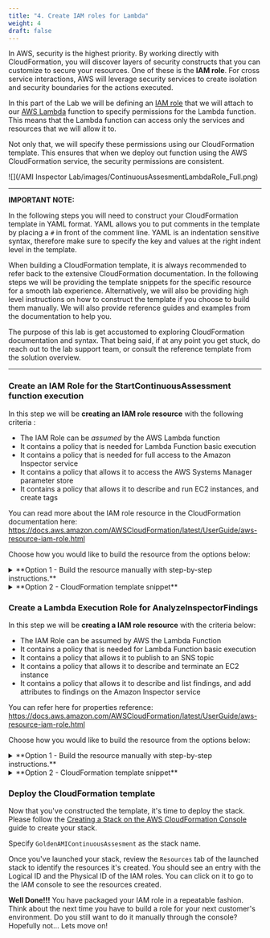 ```yaml
---
title: "4. Create IAM roles for Lambda"
weight: 4
draft: false
---
```


In AWS, security is the highest priority. By working directly with CloudFormation, you will discover layers of security constructs that you can customize to secure your resources. One of these is the **IAM role**. For cross service interactions, AWS will leverage security services to create isolation and security boundaries for the actions executed. 

In this part of the Lab we will be defining an [IAM role](https://docs.aws.amazon.com/IAM/latest/UserGuide/id_roles.html) that we will attach to our [AWS Lambda](https://aws.amazon.com/lambda/) function to specify permissions for the Lambda function. This means that the Lambda function can access only the services and resources that we will allow it to.

Not only that, we will specify these permissions using our CloudFormation template. This ensures that when we deploy out function using the AWS CloudFormation service, the security permissions are consistent.

![](/AMI Inspector Lab/images/ContinuousAssesmentLambdaRole_Full.png)

---
**IMPORTANT NOTE:**

In the following steps you will need to construct your CloudFormation template in YAML format.
YAML allows you to put comments in the template by placing a `#` in front of the comment line.
YAML is an indentation sensitive syntax, therefore make sure to specify the key and values at the right indent level in the template.

When building a CloudFormation template, it is always recommended to refer back to the extensive CloudFormation documentation.
In the following steps we will be providing the template snippets for the specific resource for a smooth lab experience.
Alternatively, we will also be providing high level instructions on how to construct the template if you choose to build them manually. We will also provide reference guides and examples from the documentation to help you. 
    
The purpose of this lab is get accustomed to exploring CloudFormation documentation and syntax.
That being said, if at any point you get stuck, do reach out to the lab support team, or consult the reference template from the solution overview.

---

### Create an IAM Role for the StartContinuousAssessment function execution

In this step we will be **creating an IAM role resource** with the following criteria :
    
* The IAM Role can be _assumed_ by the AWS Lambda function
* It contains a policy that is needed for Lambda Function basic execution
* It contains a policy that is needed for full access to the Amazon Inspector service
* It contains a policy that allows it to access the AWS Systems Manager parameter store
* It contains a policy that allows it to describe and run EC2 instances, and create tags

You can read more about the IAM role resource in the CloudFormation documentation here: https://docs.aws.amazon.com/AWSCloudFormation/latest/UserGuide/aws-resource-iam-role.html

Choose how you would like to build the resource from the options below:

<details><summary> **Option 1 - Build the resource manually with step-by-step instructions.**</summary>
<p>    

  * Open your text editor, create a file named `GoldenAMIContinuousAssesment.yml`.
  * Create a `Resource:` template section [Reference](https://docs.aws.amazon.com/en_pv/AWSCloudFormation/latest/UserGuide/template-anatomy.html) .
  * Create a resource named `StartContinuousAssessmentLambdaRole` of type `AWS::IAM::Role`.
  * In the `Properties` section add `ManagedPolicyArns` and list the following Arns to allow the lambda function to do basic execution and have access to Amazon Inspector APIs:
    * `arn:aws:iam::aws:policy/service-role/AWSLambdaBasicExecutionRole`
    * `arn:aws:iam::aws:policy/AmazonInspectorFullAccess`
  * In the `Properties` section add an `AssumeRolePolicyDocument` to allow the `lambda.amazonaws.com` service principal role to perform the `sts:AssumeRole` action.
  * In the `Properties` section create a policy under `Policies` to allow access to the following APIs:        
    * `ssm:GetParameter`
    * `ec2:DescribeImages`
    * `ec2:RunInstances`
    * `ec2:CreateTags`
  * In the `Properties` section, create `RoleName` and specify `StartContinuousAssessmentRole` as its value.

</p>
</details>

<details><summary>**Option 2 - CloudFormation template snippet**</summary>

```
    Resources:
      StartContinuousAssessmentLambdaRole: 
        Properties:
          RoleName: "StartContinuousAssessmentRole"
          AssumeRolePolicyDocument: 
            Statement: 
              - 
                Action: 
                  - "sts:AssumeRole"
                Effect: Allow
                Principal: 
                  Service: 
                    - lambda.amazonaws.com
            Version: "2012-10-17"
          ManagedPolicyArns: 
            - "arn:aws:iam::aws:policy/service-role/AWSLambdaBasicExecutionRole"
            - "arn:aws:iam::aws:policy/AmazonInspectorFullAccess"
          Path: /
          Policies: 
            - 
              PolicyDocument: 
                Statement: 
                  - 
                    Action: 
                      - "ssm:GetParameter"
                      - "ec2:DescribeImages"
                      - "ec2:RunInstances"
                      - "ec2:CreateTags"
                    Effect: Allow
                    Resource: "*"
                    Sid: StartContinuousAssessmentLambdaPolicyStmt
                Version: "2012-10-17"
              PolicyName: root
        Type: "AWS::IAM::Role"
```
</details>


### Create a Lambda Execution Role for AnalyzeInspectorFindings

In this step we will be **creating a IAM role resource** with the criteria below:
    
* The IAM Role can be assumed by AWS the Lambda Function
* It contains a policy that is needed for Lambda Function basic execution
* It contains a policy that allows it to publish to an SNS topic
* It contains a policy that allows it to describe and terminate an EC2 instance
* It contains a policy that allows it to describe and list findings, and add attributes to findings on the Amazon Inspector service
      
You can refer here for properties reference: https://docs.aws.amazon.com/AWSCloudFormation/latest/UserGuide/aws-resource-iam-role.html

Choose how you would like to build the resource from the options below:

<details><summary> **Option 1 - Build the resource manually with step-by-step instructions.**</summary>
<p>    

  * Open your text editor, and edit the file named `GoldenAMIContinuousAssesment.yml`.
  * Right under the previous resource, still inside the `Resources:` section, follow the next steps:
  * Create a resource named `AnalyzeInspectorFindingsLambdaRole` of type `AWS::IAM::Role`.
  * In the `Properties` section add to `ManagedPolicyArns` the following Arn to allow the lambda function to do basic execution: 
    * `arn:aws:iam::aws:policy/service-role/AWSLambdaBasicExecutionRole`
  * In the `Properties` section add an `AssumeRolePolicyDocument` to allow the `lambda.amazonaws.com` service principal role to perform the `sts:AssumeRole` action.
  * In the `Properties` section, create a policy under `Policies` to allow access to the following APIs:        
    * `sns:Publish`
    * `ec2:DescribeInstances`
    * `ec2:TerminateInstances`
    * `inspector:AddAttributesToFindings`
    * `inspector:DescribeFindings`
    * `inspector:ListFindings`
    * In the `Properties` section, create `RoleName` and specify `AnalyzeInspectorFindingsRole` as its value.

</p>
</details>

<details><summary>**Option 2 - CloudFormation template snippet**</summary>

**NOTE** The snippet below must be specified within the `Resources:` section of the CloudFormation template.


```
      AnalyzeInspectorFindingsLambdaRole: 
        Properties:
          RoleName: "AnalyzeInspectorFindingsRole"
          AssumeRolePolicyDocument: 
            Statement: 
              - 
                Action: 
                  - "sts:AssumeRole"
                Effect: Allow
                Principal: 
                  Service: 
                    - lambda.amazonaws.com
            Version: "2012-10-17"
          ManagedPolicyArns: 
            - "arn:aws:iam::aws:policy/service-role/AWSLambdaBasicExecutionRole"
          Path: /
          Policies: 
            - 
              PolicyDocument: 
                Statement: 
                  - 
                    Action: 
                      - "sns:Publish"
                      - "ec2:DescribeInstances"
                      - "ec2:TerminateInstances"
                      - "inspector:AddAttributesToFindings"
                      - "inspector:DescribeFindings"
                      - "inspector:ListFindings"
                    Effect: Allow
                    Resource: "*"
                    Sid: AnalyzeInspectorFindingsLambdaPolicyStmt
                Version: "2012-10-17"
              PolicyName: AnalyzeInspectorFindingsLambdaPolicy
        Type: "AWS::IAM::Role"
```
</details>

### Deploy the CloudFormation template

Now that you've constructed the template, it's time to deploy the stack. Please follow the [Creating a Stack on the AWS CloudFormation Console](https://docs.aws.amazon.com/AWSCloudFormation/latest/UserGuide/cfn-console-create-stack.html) guide to create your stack.

Specify `GoldenAMIContinuousAssesment` as the stack name.

Once you've launched your stack, review the `Resources` tab of the launched stack to identify the resources it's created. You should see an entry with the Logical ID and the Physical ID of the IAM roles. You can click on it to go to the IAM console to see the resources created.

**Well Done!!!** 
You have packaged your IAM role in a repeatable fashion. 
Think about the next time you have to build a role for your next customer's environment. Do you still want to do it manually through the console? Hopefully not... Lets move on!
